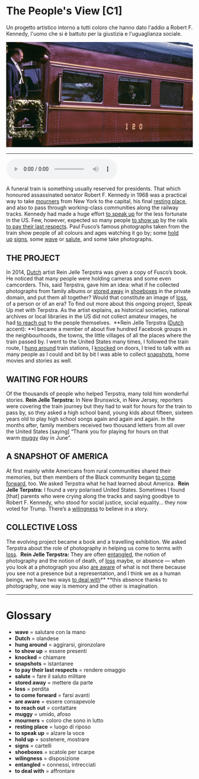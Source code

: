 # The People's View   [C1]

Un progetto artistico intorno a tutti coloro che hanno dato l'addio a Robert F. Kennedy, l'uomo che si è battuto per la giustizia e l'uguaglianza sociale.

![](The%20People%27s%20View.jpg)

--------------

<div>
<audio controls autoplay>
    <source src="https://raw.githubusercontent.com/dartie/knowledge-base/main/English/SpeakUp/2023-01/The%20People%27s%20View.mp3" type="audio/mpeg">
</audio>
</div>


A funeral train is something usually reserved for presidents. That which honoured assassinated senator Robert F. Kennedy in 1968 was a practical way to take [mourners](## "coloro che sono in lutto") from New York to the capital, his final [resting place](## "luogo di riposo"), and also to pass through working-class communities along the railway tracks. Kennedy had made a huge effort [to speak up](## "alzare la voce") for the less fortunate in the US. Few, however, expected so many people [to show up](## "essere presenti") by the rails [to pay their last respects](## "rendere omaggio"). Paul Fusco’s famous photographs taken from the train show people of all colours and ages watching it go by; some [hold up](## "sostenere, mostrare") [signs](## "cartelli"), some [wave](## "salutare con la mano") or [salute](## "fare il saluto militare"), and some take photographs. 

## THE PROJECT
In 2014, [Dutch](## "olandese") artist Rein Jelle Terpstra was given a copy of Fusco’s book. He noticed that many people were holding cameras and some even camcorders. This, said Terpstra, gave him an idea: what if he collected photographs from family albums or [stored away](## "mettere da parte") in [shoeboxes](## "scatole per scarpe") in the private domain, and put them all together? Would that constitute an image of [loss](## "perdita"), of a person or of an era? To find out more about this ongoing project, Speak Up met with Terpstra. As the artist explains, as historical societies, national archives or local libraries in the US did not collect amateur images, he had [to reach out](## "contattare") to the people themselves. 
**Rein Jelle Terpstra ([Dutch](## "olandese") accent): **I became a member of about five hundred Facebook groups in the neighbourhoods, the towns, the little villages of all the places where the train passed by. I went to the United States many times, I followed the train route, I [hung around](## "aggirarsi, gironzolare") train stations, I [knocked](## "chiamare") on doors, I tried to talk with as many people as I could and bit by bit I was able to collect [snapshots](## "istantanee"), home movies and stories as well. 

## WAITING FOR HOURS
Of the thousands of people who helped Terpstra, many told him wonderful stories.
**Rein Jelle Terpstra:** In New Brunswick, in New Jersey, reporters were covering the train journey but they had to wait for hours for the train to pass by, so they asked a high school band, young kids about fifteen, sixteen years old to play high school songs again and again and again. In the months after, family members received two thousand letters from all over the United States [saying] “Thank you for playing for hours on that warm [muggy](## "umido, afoso") day in June”.

## A SNAPSHOT OF AMERICA
At first mainly white Americans from rural communities shared their memories, but then members of the Black community began [to come forward](## "farsi avanti"), too. We asked Terpstra what he had learned about America. 
**Rein Jelle Terpstra:** I found a very polarised United States. Sometimes I found [that] parents who were crying along the tracks and saying goodbye to Robert F. Kennedy, who stood for social justice, social equality… they now voted for Trump. There’s a [wilingness](## "disposizione") to believe in a story.

## COLLECTIVE LOSS
The evolving project became a book and a travelling exhibition. We asked Terpstra about the role of photography in helping us come to terms with [loss](## "perdita"). 
**Rein Jelle Terpstra:** They are often [entangled](## "connessi, intrecciati"), the notion of photography and the notion of death, of [loss](## "perdita") maybe, or absence — when you look at a photograph you also [are aware](## "essere consapevole") of what is not there because you see not a presence but a representation, and I think we as a human beings, we have two ways [to deal with](## "affrontare")** **this absence thanks to photography, one way is memory and the other is imagination.

--------------

<div style = "display:block; clear:both; page-break-after:always;"></div>

# Glossary
* **wave** = salutare con la mano
* **Dutch** = olandese
* **hung around** = aggirarsi, gironzolare
* **to show up** = essere presenti
* **knocked** = chiamare
* **snapshots** = istantanee
* **to pay their last respects** = rendere omaggio
* **salute** = fare il saluto militare
* **stored away** = mettere da parte
* **loss** = perdita
* **to come forward** = farsi avanti
* **are aware** = essere consapevole
* **to reach out** = contattare
* **muggy** = umido, afoso
* **mourners** = coloro che sono in lutto
* **resting place** = luogo di riposo
* **to speak up** = alzare la voce
* **hold up** = sostenere, mostrare
* **signs** = cartelli
* **shoeboxes** = scatole per scarpe
* **wilingness** = disposizione
* **entangled** = connessi, intrecciati
* **to deal with** = affrontare
